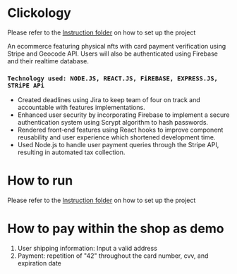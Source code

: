 # Clickology
Please refer to the [Instruction folder](https://github.com/issaturtle/Clickology/tree/master/Instructions) on how to set up the project

An ecommerce featuring physical nfts with card payment verification using Stripe and Geocode API. Users will also be authenticated using Firebase and their realtime database.

### `Technology used: NODE.JS, REACT.JS, FiREBASE, EXPRESS.JS, STRiPE APi`
- Created deadlines using Jira to keep team of four on track and accountable with features implementations.
- Enhanced user security by incorporating Firebase to implement a secure authentication system using Scrypt algorithm to hash passwords.
- Rendered front‑end features using React hooks to improve component reusability and user experience which shortened development time.
- Used Node.js to handle user payment queries through the Stripe API, resulting in automated tax collection.

# How to run 
Please refer to the [Instruction folder](https://github.com/issaturtle/Clickology/tree/master/Instructions) on how to set up the project

# How to pay within the shop as demo
1. User shipping information: Input a valid address 
2. Payment: repetition of "42" throughout the card number, cvv, and expiration date
